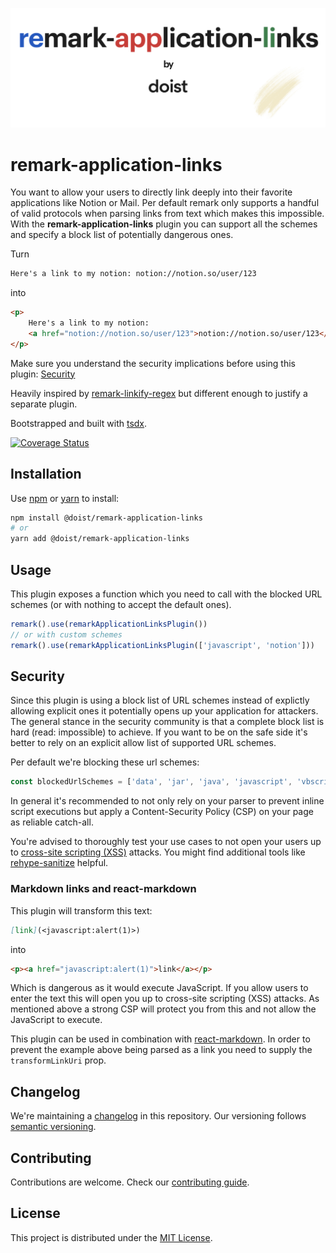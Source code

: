 ![logo](./.github/logo.png)

# remark-application-links

You want to allow your users to directly link deeply into their favorite applications like Notion or Mail. Per default remark only supports a handful of valid protocols when parsing links from text which makes this impossible. With the **remark-application-links** plugin you can support all the schemes and specify a block list of potentially dangerous ones.

Turn

```md
Here's a link to my notion: notion://notion.so/user/123
```

into

```html
<p>
    Here's a link to my notion:
    <a href="notion://notion.so/user/123">notion://notion.so/user/123</a>
</p>
```

Make sure you understand the security implications before using this plugin: [Security](#security)

Heavily inspired by [remark-linkify-regex](https://gitlab.com/staltz/remark-linkify-regex) but different enough to justify a separate plugin.

Bootstrapped and built with [tsdx](https://github.com/formium/tsdx).

[![Coverage Status](https://coveralls.io/repos/github/Doist/remark-application-links/badge.svg?branch=main)](https://coveralls.io/github/Doist/remark-application-links?branch=main)

## Installation

Use [npm](https://www.npmjs.com/get-npm) or [yarn](https://yarnpkg.com/lang/en/docs/install/) to install:

```sh
npm install @doist/remark-application-links
# or
yarn add @doist/remark-application-links
```

## Usage

This plugin exposes a function which you need to call with the blocked URL schemes (or with nothing to accept the default ones).

```js
remark().use(remarkApplicationLinksPlugin())
// or with custom schemes
remark().use(remarkApplicationLinksPlugin(['javascript', 'notion']))
```

## Security

Since this plugin is using a block list of URL schemes instead of explictly allowing explicit ones it potentially opens up your application for attackers. The general stance in the security community is that a complete block list is hard (read: impossible) to achieve. If you want to be on the safe side it's better to rely on an explicit allow list of supported URL schemes.

Per default we're blocking these url schemes:

```js
const blockedUrlSchemes = ['data', 'jar', 'java', 'javascript', 'vbscript', 'view-source']
```

In general it's recommended to not only rely on your parser to prevent inline script executions but apply a Content-Security Policy (CSP) on your page as reliable catch-all.

You're advised to thoroughly test your use cases to not open your users up to [cross-site scripting (XSS)](https://en.wikipedia.org/wiki/Cross-site_scripting) attacks. You might find additional tools like [rehype-sanitize](https://github.com/rehypejs/rehype-sanitize) helpful.

### Markdown links and react-markdown

This plugin will transform this text:

```md
[link](<javascript:alert(1)>)
```

into

```html
<p><a href="javascript:alert(1)">link</a></p>
```

Which is dangerous as it would execute JavaScript. If you allow users to enter the text this will open you up to cross-site scripting (XSS) attacks. As mentioned above a strong CSP will protect you from this and not allow the JavaScript to execute.

This plugin can be used in combination with [react-markdown](https://github.com/rexxars/react-markdown). In order to prevent the example above being parsed as a link you need to supply the `transformLinkUri` prop.

## Changelog

We're maintaining a [changelog](./CHANGELOG.md) in this repository. Our versioning follows [semantic versioning](https://semver.org/).

## Contributing

Contributions are welcome. Check our [contributing guide](./CONTRIBUTING.md).

## License

This project is distributed under the [MIT License](./LICENSE).
